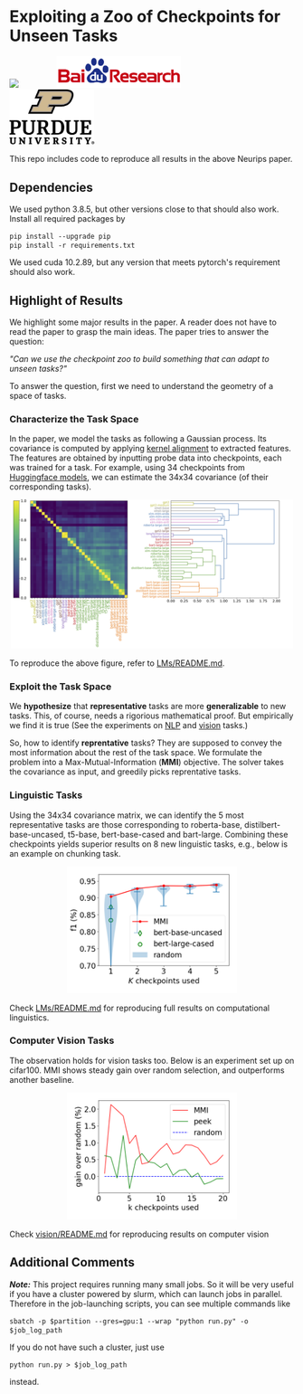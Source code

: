 # Exploiting a Zoo of Checkpoints for Unseen Tasks  

<p align="left">
<img src="https://upload.wikimedia.org/wikipedia/en/thumb/0/08/Logo_for_Conference_on_Neural_Information_Processing_Systems.svg/1200px-Logo_for_Conference_on_Neural_Information_Processing_Systems.svg.png" width=200>
&nbsp; &nbsp; &nbsp; &nbsp; &nbsp; &nbsp; &nbsp; &nbsp
<img src="pics/baidu-research-logo.png" width=220>
&nbsp; &nbsp; &nbsp; &nbsp; &nbsp; &nbsp; &nbsp; &nbsp
<img src="pics/purdue_logo.png" width=150>
</p>

This repo includes code to reproduce all results in the above Neurips paper.

## Dependencies
We used python 3.8.5, but other versions close to that should also work. Install all required packages by
```
pip install --upgrade pip
pip install -r requirements.txt
```
We used cuda 10.2.89, but any version that meets pytorch's requirement should also work.


## Highlight of Results

We highlight some major results in the paper. A reader does not have to read the paper to grasp the main ideas. The paper tries to answer the question:	

*"Can we use the checkpoint zoo to build something that can adapt to unseen tasks?"*

To answer the question, first we need to understand the geometry of a space of tasks.

### Characterize the Task Space

In the paper, we model the tasks as following a Gaussian process. Its covariance is computed by applying [kernel alignment](https://proceedings.neurips.cc/paper/2001/file/1f71e393b3809197ed66df836fe833e5-Paper.pdf) to extracted features. The features are obtained by inputting probe data into checkpoints, each was trained for a task. For example, using 34 checkpoints from [Huggingface models](https://huggingface.co/models), we can estimate the 34x34 covariance (of their corresponding tasks).
<p align="center">
<img src="pics/dendrogram.png" width=500>
</p>

To reproduce the above figure, refer to [LMs/README.md](LMs/README.md).

### Exploit the Task Space

We **hypothesize** that **representative** tasks are more **generalizable** to new tasks. This, of course, needs a rigorious mathematical proof. But empirically we find it is true (See the experiments on [NLP](#Linguistic-Tasks) and [vision](#Computer-Vision-Tasks) tasks.)

So, how to identify **reprentative** tasks? They are supposed to convey the most information about the rest of the task space. We formulate the problem into a Max-Mutual-Information (**MMI**) objective. The solver takes the covariance as input, and greedily picks reprentative tasks.

### Linguistic Tasks

Using the 34x34 covariance matrix, we can identify the 5 most representative tasks are those corresponding to roberta-base, distilbert-base-uncased, t5-base, bert-base-cased and bart-large. Combining these checkpoints yields superior results on 8 new linguistic tasks, e.g., below is an example on chunking task.
<p align="center">
<img src="pics/chunking.png" width=300>
</p>

Check [LMs/README.md](LMs/README.md) for reproducing full results on computational linguistics.


### Computer Vision Tasks
The observation holds for vision tasks too. Below is an experiment set up on cifar100. MMI shows steady gain over random selection, and outperforms another baseline.
<p align="center">
<img src="pics/cifar100_gain.png" width=300>
</p>

Check [vision/README.md](vision/README.md) for reproducing results on computer vision

## Additional Comments
***Note:*** This project requires running many small jobs. So it will be very useful if you have a cluster powered by slurm, which can launch jobs in parallel. Therefore in the job-launching scripts, you can see multiple commands like
```
sbatch -p $partition --gres=gpu:1 --wrap "python run.py" -o $job_log_path
```
If you do not have such a cluster, just use
```
python run.py > $job_log_path
```
instead.
